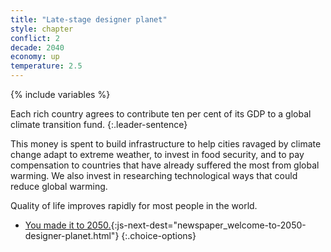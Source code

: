 ```yaml
---
title: "Late-stage designer planet"
style: chapter
conflict: 2
decade: 2040
economy: up
temperature: 2.5
---
```


{% include variables %}

Each rich country agrees to contribute ten per cent of its GDP to a global climate transition fund.
{:.leader-sentence}

This money is spent to build infrastructure to help cities ravaged by climate change adapt to extreme weather, to invest in food security, and to pay compensation to countries that have already suffered the most from global warming. We also invest in researching technological ways that could reduce global warming.

Quality of life improves rapidly for most people in the world.

- [You made it to 2050.](part-page_2050.html){:js-next-dest="newspaper_welcome-to-2050-designer-planet.html"}
{:.choice-options}
